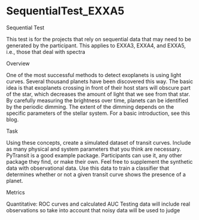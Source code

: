 # SequentialTest_EXXA5
Sequential Test

This test is for the projects that rely on sequential data that may need to be generated by the participant. This applies to EXXA3, EXXA4, and EXXA5, i.e., those that deal with spectra

Overview

One of the most successful methods to detect exoplanets is using light curves. Several thousand planets have been discovered this way. The basic idea is that exoplanets crossing in front of their host stars will obscure part of the star, which decreases the amount of light that we see from that star. By carefully measuring the brightness over time, planets can be identified by the periodic dimming. The extent of the dimming depends on the specific parameters of the stellar system. For a basic introduction, see this blog.

Task

Using these concepts, create a simulated dataset of transit curves. Include as many physical and system parameters that you think are necessary. PyTransit is a good example package. Participants can use it, any other package they find, or make their own. Feel free to supplement the synthetic data with observational data. Use this data to train a classifier that determines whether or not a given transit curve shows the presence of a planet. 


Metrics

Quantitative:
ROC curves and calculated AUC
Testing data will include real observations so take into account that noisy data will be used to judge

